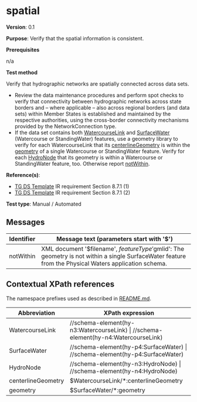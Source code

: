 # spatial

**Version**: 0.1

**Purpose**: Verify that the spatial information is consistent.

**Prerequisites**

n/a

**Test method**

Verify that hydrographic networks are spatially connected across data sets.
* Review the data maintenance procedures and perform spot checks to verify that connectivity between hydrographic networks across state borders and – where applicable – also across regional borders (and data sets) within Member States is established and maintained by the respective authorities, using the cross-border connectivity mechanisms provided by the NetworkConnection type.
* If the data set contains both [WatercourseLink](#WatercourseLink) and [SurfaceWater](#SurfaceWater) (Watercourse or StandingWater) features, use a geometry library to verify for each WatercourseLink that its [centerlineGeometry](#centerlineGeometry) is within the [geometry](#geometry) of a single Watercourse or StandingWater feature. Verify for each [HydroNode](#HydroNode) that its geometry is within a Watercourse or StandingWater feature, too. Otherwise report [notWithin](#notWithin).

**Reference(s)**: 

* [TG DS Template](README.md#ref_TG_DS_tmpl) IR requirement Section 8.7.1 (1)
* [TG DS Template](README.md#ref_TG_DS_tmpl) IR requirement Section 8.7.1 (2)

**Test type**: Manual / Automated

## Messages

Identifier  |  Message text (parameters start with '$')
---------------------------------------------------------- | -------------------------------------------------------------------------
notWithin <a name="notWithin"/>  |  XML document '$filename', $featureType '$gmlid': The geometry is not within a single SurfaceWater feature from the Physical Waters application schema.

## Contextual XPath references

The namespace prefixes used as described in [README.md](README.md#namespaces).

Abbreviation                                               |  XPath expression
---------------------------------------------------------- | -------------------------------------------------------------------------
WatercourseLink <a name="WatercourseLink"></a>   | //schema-element(hy-n3:WatercourseLink) \| //schema-element(hy-n4:WatercourseLink)
SurfaceWater <a name="SurfaceWater"></a>   | //schema-element(hy-p4:SurfaceWater) \| //schema-element(hy-p4:SurfaceWater)
HydroNode <a name="HydroNode"></a>   | //schema-element(hy-n3:HydroNode) \| //schema-element(hy-n4:HydroNode)
centerlineGeometry <a name="centerlineGeometry"></a>   | $WatercourseLink/\*:centerlineGeometry
geometry <a name="geometry"></a>   | $SurfaceWater/\*:geometry